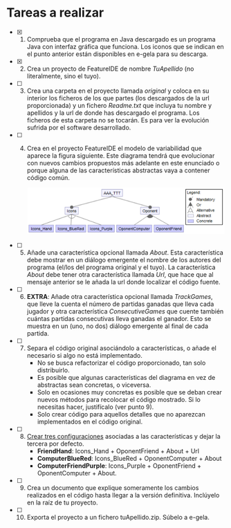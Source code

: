 # Tareas a realizar

- [x] 1.  Comprueba que el programa en Java descargado es un programa Java con interfaz gráfica que funciona. Los iconos que se indican en el punto anterior están disponibles en e-gela para su descarga.

- [x] 2. Crea un proyecto de FeatureIDE de nombre *TuApellido* (no literalmente, sino el tuyo).

- [ ] 3. Crea una carpeta en el proyecto llamada *original* y coloca en su interior los ficheros de los que partes (los descargados de la url proporcionada) y un fichero *Readme.txt* que incluya tu nombre y apellidos y la url de donde has descargado el programa. Los ficheros de esta carpeta no se tocarán.
     Es para ver la evolución sufrida por el software desarrollado.

- [ ] 4. Crea en el proyecto FeatureIDE el modelo de variabilidad que aparece la figura siguiente. Este
     diagrama tendrá que evolucionar con nuevos cambios propuestos más adelante en este enunciado o porque alguna de las características abstractas vaya a contener código común.

     ![Diagrama de variabilidad base](./images/variabilidad.png)

- [ ] 5. Añade una característica opcional llamada *About*. Esta característica debe mostrar en un diálogo emergente el nombre de los autores del programa (el/los del programa original y el tuyo). La característica *About* debe tener otra característica llamada *Url*, que hace que al mensaje anterior se le añada la url donde localizar el código fuente.

- [ ] 6. **EXTRA**: Añade otra característica opcional llamada *TrackGames*, que lleve la cuenta el número de partidas ganadas que lleva cada jugador y otra característica *ConsecutiveGames* que cuente también cuántas partidas consecutivas lleva ganadas el ganador. Esto se muestra en un (uno, no dos) diálogo emergente al final de cada partida.

- [ ] 7. Separa el código original asociándolo a características, o añade el necesario si algo no está implementado.
     - No se busca refactorizar el código proporcionado, tan solo distribuirlo.
     - Es posible que algunas características del diagrama en vez de abstractas sean concretas, o viceversa.
     - Solo en ocasiones muy concretas es posible que se deban crear nuevos métodos para recolocar el código mostrado. Si lo necesitas hacer, justifícalo (ver punto 9).
     - Solo crear código para aquellos detalles que no aparezcan implementados en el código original.

- [ ] 8. <u>Crear tres configuraciones</u> asociadas a las características y dejar la tercera por defecto.
     - **FriendHand**: Icons_Hand + OponentFriend + About + Url
     - **ComputerBlueRed**: Icons_BlueRed + OponentComputer + About
     - **ComputerFriendPurple**: Icons_Purple + OponentFriend + OponentComputer + About.

- [ ] 9. Crea un documento que explique someramente los cambios realizados en el código hasta llegar a la versión definitiva. Inclúyelo en la raíz de tu proyecto.

- [ ] 10. Exporta el proyecto a un fichero tuApellido.zip. Súbelo a e-gela.